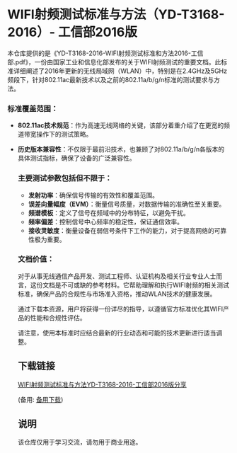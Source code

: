 # WIFI射频测试标准与方法（YD-T3168-2016）- 工信部2016版

本仓库提供的是《YD-T3168-2016-WIFI射频测试标准和方法2016-工信部.pdf》，一份由国家工业和信息化部发布的关于WIFI射频测试的重要文档。此标准详细阐述了2016年更新的无线局域网（WLAN）中，特别是在2.4GHz及5GHz频段下，针对802.11ac最新技术以及之前的802.11a/b/g/n标准的测试要求与方法。

### 标准覆盖范围：
- **802.11ac技术规范**：作为高速无线网络的关键，该部分着重介绍了在更宽的频道带宽操作下的测试策略。
- **历史版本兼容性**：不仅限于最前沿技术，也兼顾了对802.11a/b/g/n各版本的具体测试指标，确保了设备的广泛兼容性。

  ### 主要测试参数包括但不限于：
  - **发射功率**：确保信号传输的有效性和覆盖范围。
  - **误差向量幅度（EVM）**：衡量信号质量，对数据传输的准确性至关重要。
  - **频谱模板**：定义了信号在频域中的分布特征，以避免干扰。
  - **频率偏差**：控制信号中心频率的稳定性，保证通信效率。
  - **接收灵敏度**：衡量设备在弱信号条件下工作的能力，对于提高网络的可靠性极为重要。

  ### 文档价值：
  对于从事无线通信产品开发、测试工程师、认证机构及相关行业专业人士而言，这份文档是不可或缺的参考材料。它帮助理解和执行WIFI射频的相关测试标准，确保产品的合规性与市场准入资格，推动WLAN技术的健康发展。

  通过下载本资源，用户将获得一份详尽的指导，以遵循官方标准优化其WIFI产品的性能和合规性评估。

  请注意，使用本标准时应结合最新的行业动态和可能的技术更新进行适当调整。

  ## 下载链接
  [WIFI射频测试标准与方法YD-T3168-2016-工信部2016版分享](https://pan.quark.cn/s/187f34d80f93) 

  (备用: [备用下载](https://pan.baidu.com/s/1PlrqbWb1N_WtQl4CSnytmw?pwd=1234))

  ## 说明

  该仓库仅用于学习交流，请勿用于商业用途。
